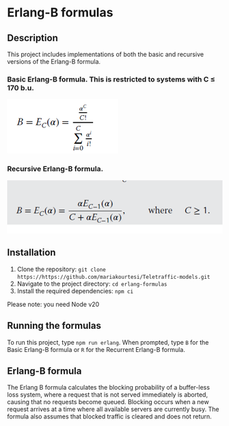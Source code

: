 # Erlang-B formulas

## Description
This project includes implementations of both the basic and recursive versions of the Erlang-B formula.

### Basic Erlang-B formula. This is restricted to systems with C ≤ 170 b.u.

![Basic Erlang-b Formula](../images/erlang-b.png)

### Recursive Erlang-B formula.

![Basic Erlang-b Formula](../images/recurrent-erlang.png)

## Installation
1. Clone the repository: `git clone https://https://github.com/mariakourtesi/Teletraffic-models.git`
2. Navigate to the project directory: `cd erlang-formulas`
3. Install the required dependencies: `npm ci`

Please note: you need Node v20

## Running the formulas
To run this project, type `npm run erlang`. When prompted, type `B` for the Basic Erlang-B formula or `R` for the Recurrent Erlang-B formula.


## Erlang-B formula
 The Erlang B formula calculates the blocking probability of a buffer-less loss system, where a request that is not served immediately is aborted, causing that no requests become queued. Blocking occurs when a new request arrives at a time where all available servers are currently busy. The formula also assumes that blocked traffic is cleared and does not return.
